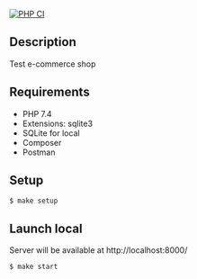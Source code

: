 [![PHP CI](https://github.com/DAS27/shop/actions/workflows/main.yml/badge.svg)](https://github.com/DAS27/shop/actions/workflows/main.yml)

## Description
Test e-commerce shop

## Requirements
- PHP 7.4
- Extensions: sqlite3
- SQLite for local
- Composer
- Postman

## Setup
````
$ make setup
````

## Launch local
Server will be available at http://localhost:8000/
````
$ make start
````
